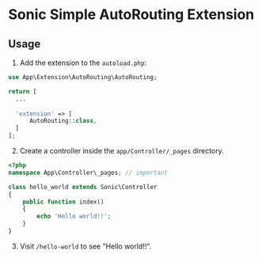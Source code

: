# Sonic Simple AutoRouting Extension

## Usage
1) Add the extension to the `autoload.php`:

```php
use App\Extension\AutoRouting\AutoRouting;

return [
  ...
  
  'extension' => [
      AutoRouting::class,
  ]
];
```

2) Create a controller inside the `app/Controller/_pages` directory.

```php
<?php
namespace App\Controller\_pages; // important

class hello_world extends Sonic\Controller
{
    public function index()
    {
        echo 'Hello world!!';
    }
}
```

3) Visit `/hello-world` to see "Hello world!!".
